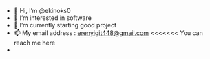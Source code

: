 - 👋 Hi, I’m @ekinoks0
- 👀 I’m interested in software
- 🌱 I’m currently starting good project
- 📫 My email address : erenyigit448@gmail.com <<<<<<< You can reach me here 
- 
<!---
ekinoks0/ekinoks0 is a ✨ special ✨ repository because its `README.md` (this file) appears on your GitHub profile.
You can click the Preview link to take a look at your changes.
--->
